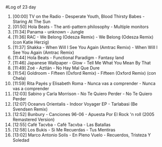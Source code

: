 #Log of 23 day

1. [00:00] TV on the Radio - Desperate Youth, Blood Thirsty Babes - Staring At The Sun
1. [01:50] Hola Beats - The anti-pattern philosophy - Multiple monitors
1. [11:34] Panama - unknown - Jungle
1. [11:36] RAC - We Belong (Odesza Remix) - We Belong (Odesza Remix) (con Katie Herzig)
1. [11:37] Shakka - When Will I See You Again (Amtrac Remix) - When Will I See You Again (Amtrac Remix)
1. [11:44] Hola Beats - Functional Paradigm - Fantasy land
1. [11:46] Japanese Wallpaper - Glow - Tell Me What You Mean By That
1. [11:49] Zoé - Aztlán - No Hay Mal Que Dure
1. [11:54] Goldroom - Fifteen (Oxford Remix) - Fifteen (Oxford Remix) (con Chela)
1. [11:59] Rita Payés y Elisabeth Roma - Nunca vas a comprender - Nunca vas a comprender
1. [12:03] Sabino y Carla Morrison - No Te Quiero Perder - No Te Quiero Perder
1. [12:07] Oceanvs Orientalis - Indoor Voyager EP - Tarlabasi (Be Svendsen Remix)
1. [12:52] Bunbury - Canciones 96-06 - Apuesta Por El Rock 'n roll (2005 Remastered Version)
1. [12:55] Café Tacvba - Café Tacvba - Las Batallas
1. [12:58] Los Bukis - Si Me Recuerdas - Tus Mentiras
1. [13:02] Marco Antonio Solís - En Pleno Vuelo - Recuerdos, Tristeza Y Soledad
